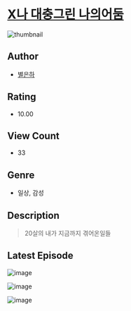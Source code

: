 # [X나 대충그린 나의어둠](https://comic.naver.com/bestChallenge/list?titleId=811119)
![thumbnail](https://image-comic.pstatic.net/user_contents_data/challenge_comic/2023/05/25/353349/upload_3977298828413909350_480x623.jpeg)

## Author
- [별은하](https://comic.naver.com/artistTitle?id=353349)

## Rating
- 10.00

## View Count
- 33

## Genre
- 일상, 감성

## Description
> 20살의 내가 지금까지 겪어온일들


## Latest Episode
![image](https://image-comic.pstatic.net/user_contents_data/challenge_comic/2023/05/25/353349/upload_4121182010913207140.jpeg)

![image](https://image-comic.pstatic.net/user_contents_data/challenge_comic/2023/05/25/353349/upload_3761968285041768801.jpeg)

![image](https://image-comic.pstatic.net/user_contents_data/challenge_comic/2023/05/25/353349/upload_7148448895179503926.jpeg)
